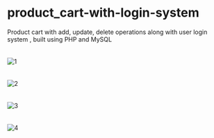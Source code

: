 # product_cart-with-login-system
Product cart with add, update, delete operations along with user login system , built using PHP and MySQL
<br><br><br>
![1](https://user-images.githubusercontent.com/82172257/156921132-7a2db411-2d15-4227-a23f-b1b48b7118b9.PNG)
<br><br><br>
![2](https://user-images.githubusercontent.com/82172257/156921134-7b011ee1-2aa1-4c75-b435-78db0a4ba06c.PNG)
<br><br><br>
![3](https://user-images.githubusercontent.com/82172257/156921136-c0455ae4-e4ea-4ea1-ad47-bca5271aef3c.PNG)
<br><br><br>
![4](https://user-images.githubusercontent.com/82172257/156921138-be7e8b0d-d7ce-4860-b53c-5955ba33944c.PNG)
<br><br><br>
